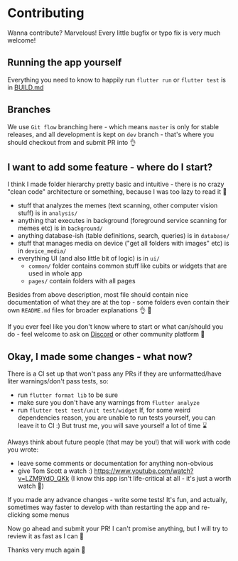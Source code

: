 # Contributing

Wanna contribute? Marvelous! Every little bugfix or typo fix is very much welcome!

## Running the app yourself

Everything you need to know to happily run `flutter run` or `flutter test` is in [BUILD.md](BUILD.md)

## Branches

We use `Git flow` branching here - which means `master` is only for stable releases, and all development is kept on `dev` branch - that's where you should checkout from and submit PR into :ok_hand:

## I want to add some feature - where do I start?

I think I made folder hierarchy pretty basic and intuitive - there is no crazy "clean code" architecture or something, because I was too lazy to read it :sparkling_heart:

- stuff that analyzes the memes (text scanning, other computer vision stuff) is in `analysis/`
- anything that executes in background (foreground service scanning for memes etc) is in `background/`
- anything database-ish (table definitions, search, queries) is in `database/`
- stuff that manages media on device ("get all folders with images" etc) is in `device_media/`
- everything UI (and also little bit of logic) is in `ui/`
  - `common/` folder contains common stuff like cubits or widgets that are used in whole app
  - `pages/` contain folders with all pages

Besides from above description, most file should contain nice documentation of what they are at the top - some folders even contain their own `README.md` files for broader explanations :ok_hand: :rocket:

If you ever feel like you don't know where to start or what can/should you do - feel welcome to ask on [Discord](https://discord.gg/B3sgt6kaFe) or other community platform :sparkling_heart:

## Okay, I made some changes - what now?

There is a CI set up that won't pass any PRs if they are unformatted/have liter warnings/don't pass tests, so:
- run `flutter format lib` to be sure
- make sure you don't have any warnings from `flutter analyze`
- run `flutter test test/unit test/widget`
  If, for some weird dependencies reason, you are unable to run tests yourself, you can leave it to CI :) But trust me, you will save yourself a lot of time :hourglass:

Always think about future people (that may be you!) that will work with code you wrote:
- leave some comments or documentation for anything non-obvious
- give Tom Scott a watch :) https://www.youtube.com/watch?v=LZM9YdO_QKk
  (I know this app isn't life-critical at all - it's just a worth watch :sparkling_heart:)

If you made any advance changes - write some tests! It's fun, and actually, sometimes way faster to develop with than restarting the app and re-clicking some menus

Now go ahead and submit your PR! I can't promise anything, but I will try to review it as fast as I can :rocket:

Thanks very much again :smiling_face_with_three_hearts:
